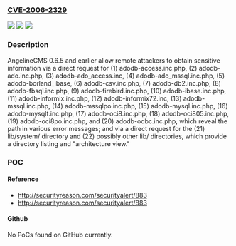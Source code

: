 ### [CVE-2006-2329](https://cve.mitre.org/cgi-bin/cvename.cgi?name=CVE-2006-2329)
![](https://img.shields.io/static/v1?label=Product&message=n%2Fa&color=blue)
![](https://img.shields.io/static/v1?label=Version&message=n%2Fa&color=blue)
![](https://img.shields.io/static/v1?label=Vulnerability&message=n%2Fa&color=brighgreen)

### Description

AngelineCMS 0.6.5 and earlier allow remote attackers to obtain sensitive information via a direct request for (1) adodb-access.inc.php, (2) adodb-ado.inc.php, (3) adodb-ado_access.inc, (4) adodb-ado_mssql.inc.php, (5) adodb-borland_ibase, (6) adodb-csv.inc.php, (7) adodb-db2.inc.php, (8) adodb-fbsql.inc.php, (9) adodb-firebird.inc.php, (10) adodb-ibase.inc.php, (11) adodb-informix.inc.php, (12) adodb-informix72.inc, (13) adodb-mssql.inc.php, (14) adodb-mssqlpo.inc.php, (15) adodb-mysql.inc.php, (16) adodb-mysqlt.inc.php, (17) adodb-oci8.inc.php, (18) adodb-oci805.inc.php, (19) adodb-oci8po.inc.php, and (20) adodb-odbc.inc.php, which reveal the path in various error messages; and via a direct request for the (21) lib/system/ directory and (22) possibly other lib/ directories, which provide a directory listing and "architecture view."

### POC

#### Reference
- http://securityreason.com/securityalert/883
- http://securityreason.com/securityalert/883

#### Github
No PoCs found on GitHub currently.

